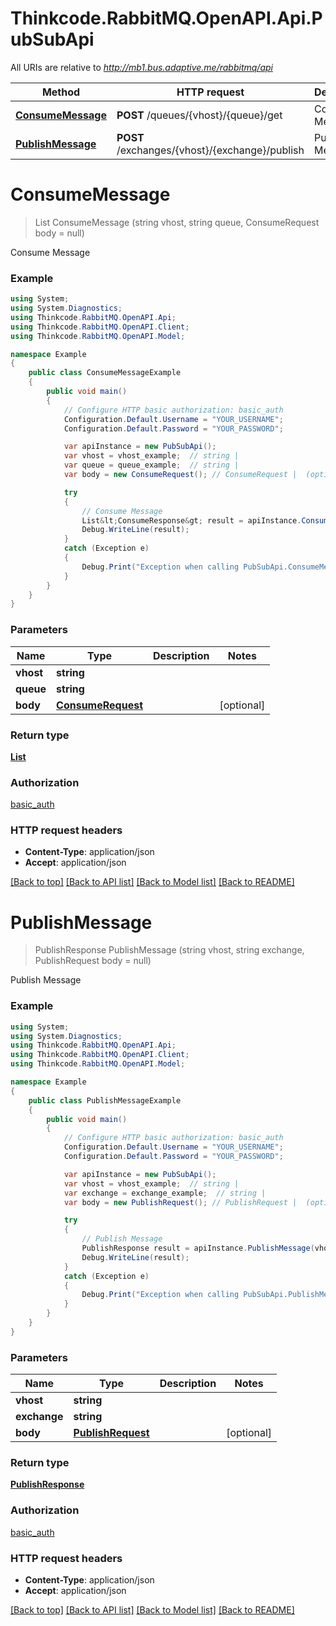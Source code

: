 # Thinkcode.RabbitMQ.OpenAPI.Api.PubSubApi

All URIs are relative to *http://mb1.bus.adaptive.me/rabbitmq/api*

Method | HTTP request | Description
------------- | ------------- | -------------
[**ConsumeMessage**](PubSubApi.md#consumemessage) | **POST** /queues/{vhost}/{queue}/get | Consume Message
[**PublishMessage**](PubSubApi.md#publishmessage) | **POST** /exchanges/{vhost}/{exchange}/publish | Publish Message


<a name="consumemessage"></a>
# **ConsumeMessage**
> List<ConsumeResponse> ConsumeMessage (string vhost, string queue, ConsumeRequest body = null)

Consume Message

### Example
```csharp
using System;
using System.Diagnostics;
using Thinkcode.RabbitMQ.OpenAPI.Api;
using Thinkcode.RabbitMQ.OpenAPI.Client;
using Thinkcode.RabbitMQ.OpenAPI.Model;

namespace Example
{
    public class ConsumeMessageExample
    {
        public void main()
        {
            // Configure HTTP basic authorization: basic_auth
            Configuration.Default.Username = "YOUR_USERNAME";
            Configuration.Default.Password = "YOUR_PASSWORD";

            var apiInstance = new PubSubApi();
            var vhost = vhost_example;  // string | 
            var queue = queue_example;  // string | 
            var body = new ConsumeRequest(); // ConsumeRequest |  (optional) 

            try
            {
                // Consume Message
                List&lt;ConsumeResponse&gt; result = apiInstance.ConsumeMessage(vhost, queue, body);
                Debug.WriteLine(result);
            }
            catch (Exception e)
            {
                Debug.Print("Exception when calling PubSubApi.ConsumeMessage: " + e.Message );
            }
        }
    }
}
```

### Parameters

Name | Type | Description  | Notes
------------- | ------------- | ------------- | -------------
 **vhost** | **string**|  | 
 **queue** | **string**|  | 
 **body** | [**ConsumeRequest**](ConsumeRequest.md)|  | [optional] 

### Return type

[**List<ConsumeResponse>**](ConsumeResponse.md)

### Authorization

[basic_auth](../README.md#basic_auth)

### HTTP request headers

 - **Content-Type**: application/json
 - **Accept**: application/json

[[Back to top]](#) [[Back to API list]](../README.md#documentation-for-api-endpoints) [[Back to Model list]](../README.md#documentation-for-models) [[Back to README]](../README.md)

<a name="publishmessage"></a>
# **PublishMessage**
> PublishResponse PublishMessage (string vhost, string exchange, PublishRequest body = null)

Publish Message

### Example
```csharp
using System;
using System.Diagnostics;
using Thinkcode.RabbitMQ.OpenAPI.Api;
using Thinkcode.RabbitMQ.OpenAPI.Client;
using Thinkcode.RabbitMQ.OpenAPI.Model;

namespace Example
{
    public class PublishMessageExample
    {
        public void main()
        {
            // Configure HTTP basic authorization: basic_auth
            Configuration.Default.Username = "YOUR_USERNAME";
            Configuration.Default.Password = "YOUR_PASSWORD";

            var apiInstance = new PubSubApi();
            var vhost = vhost_example;  // string | 
            var exchange = exchange_example;  // string | 
            var body = new PublishRequest(); // PublishRequest |  (optional) 

            try
            {
                // Publish Message
                PublishResponse result = apiInstance.PublishMessage(vhost, exchange, body);
                Debug.WriteLine(result);
            }
            catch (Exception e)
            {
                Debug.Print("Exception when calling PubSubApi.PublishMessage: " + e.Message );
            }
        }
    }
}
```

### Parameters

Name | Type | Description  | Notes
------------- | ------------- | ------------- | -------------
 **vhost** | **string**|  | 
 **exchange** | **string**|  | 
 **body** | [**PublishRequest**](PublishRequest.md)|  | [optional] 

### Return type

[**PublishResponse**](PublishResponse.md)

### Authorization

[basic_auth](../README.md#basic_auth)

### HTTP request headers

 - **Content-Type**: application/json
 - **Accept**: application/json

[[Back to top]](#) [[Back to API list]](../README.md#documentation-for-api-endpoints) [[Back to Model list]](../README.md#documentation-for-models) [[Back to README]](../README.md)

